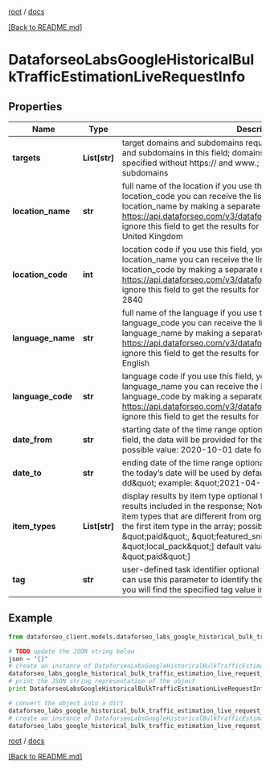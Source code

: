 [root](./../ "root") / [docs](./ "docs")

[[Back to README.md]](./../README.md "[Back to README.md]")

# DataforseoLabsGoogleHistoricalBulkTrafficEstimationLiveRequestInfo

## Properties

Name | Type | Description | Notes
------------ | ------------- | ------------- | -------------
**targets** | **List[str]** | target domains and subdomains required field you can specify domains and subdomains in this field; domains and subdomains should be specified without https:// and www.; you can set up to 1000 domains or subdomains | [optional]
**location_name** | **str** | full name of the location if you use this field, you don’t have to specify location_code you can receive the list of available locations with their location_name by making a separate request to the https://api.dataforseo.com/v3/dataforseo_labs/locations_and_languages ignore this field to get the results for all available locations example: United Kingdom | [optional]
**location_code** | **int** | location code if you use this field, you don’t have to specify location_name you can receive the list of available locations with their location_code by making a separate request to the https://api.dataforseo.com/v3/dataforseo_labs/locations_and_languages ignore this field to get the results for all available locations example: 2840 | [optional]
**language_name** | **str** | full name of the language if you use this field, you don’t need to specify language_code you can receive the list of available languages with their language_name by making a separate request to the https://api.dataforseo.com/v3/dataforseo_labs/locations_and_languages ignore this field to get the results for all available languages example: English | [optional]
**language_code** | **str** | language code if you use this field, you don’t need to specify language_name you can receive the list of available languages with their language_code by making a separate request to the https://api.dataforseo.com/v3/dataforseo_labs/locations_and_languages ignore this field to get the results for all available languages example: en | [optional]
**date_from** | **str** | starting date of the time range optional field if you don’t specify this field, the data will be provided for the previous 12 months minimal possible value: 2020-10-01 date format: \&quot;yyyy-mm-dd\&quot; | [optional]
**date_to** | **str** | ending date of the time range optional field if you don’t specify this field, the today’s date will be used by default; date format: \&quot;yyyy-mm-dd\&quot; example: \&quot;2021-04-01\&quot; | [optional]
**item_types** | **List[str]** | display results by item type optional field indicates the type of search results included in the response; Note: if the item_types array contains item types that are different from organic, the results will be ordered by the first item type in the array; possible values: [\&quot;organic\&quot;, \&quot;paid\&quot;, \&quot;featured_snippet\&quot;, \&quot;local_pack\&quot;] default value: [\&quot;organic\&quot;, \&quot;paid\&quot;] | [optional]
**tag** | **str** | user-defined task identifier optional field the character limit is 255 you can use this parameter to identify the task and match it with the result you will find the specified tag value in the data object of the response | [optional]

## Example

```python
from dataforseo_client.models.dataforseo_labs_google_historical_bulk_traffic_estimation_live_request_info import DataforseoLabsGoogleHistoricalBulkTrafficEstimationLiveRequestInfo

# TODO update the JSON string below
json = "{}"
# create an instance of DataforseoLabsGoogleHistoricalBulkTrafficEstimationLiveRequestInfo from a JSON string
dataforseo_labs_google_historical_bulk_traffic_estimation_live_request_info_instance = DataforseoLabsGoogleHistoricalBulkTrafficEstimationLiveRequestInfo.from_json(json)
# print the JSON string representation of the object
print DataforseoLabsGoogleHistoricalBulkTrafficEstimationLiveRequestInfo.to_json()

# convert the object into a dict
dataforseo_labs_google_historical_bulk_traffic_estimation_live_request_info_dict = dataforseo_labs_google_historical_bulk_traffic_estimation_live_request_info_instance.to_dict()
# create an instance of DataforseoLabsGoogleHistoricalBulkTrafficEstimationLiveRequestInfo from a dict
dataforseo_labs_google_historical_bulk_traffic_estimation_live_request_info_form_dict = dataforseo_labs_google_historical_bulk_traffic_estimation_live_request_info.from_dict(dataforseo_labs_google_historical_bulk_traffic_estimation_live_request_info_dict)
```

  

[root](./../ "root") / [docs](./ "docs")

[[Back to README.md]](./../README.md "[Back to README.md]")